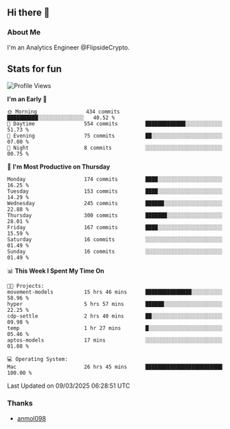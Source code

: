 ## Hi there 👋

### About Me

I'm an Analytics Engineer @FlipsideCrypto.
  
## Stats for fun


<!--START_SECTION:waka-->
![Profile Views](http://img.shields.io/badge/Profile%20Views-2-blue)

**I'm an Early 🐤** 

```text
🌞 Morning                434 commits         ██████████░░░░░░░░░░░░░░░   40.52 % 
🌆 Daytime                554 commits         █████████████░░░░░░░░░░░░   51.73 % 
🌃 Evening                75 commits          ██░░░░░░░░░░░░░░░░░░░░░░░   07.00 % 
🌙 Night                  8 commits           ░░░░░░░░░░░░░░░░░░░░░░░░░   00.75 % 
```
📅 **I'm Most Productive on Thursday** 

```text
Monday                   174 commits         ████░░░░░░░░░░░░░░░░░░░░░   16.25 % 
Tuesday                  153 commits         ████░░░░░░░░░░░░░░░░░░░░░   14.29 % 
Wednesday                245 commits         ██████░░░░░░░░░░░░░░░░░░░   22.88 % 
Thursday                 300 commits         ███████░░░░░░░░░░░░░░░░░░   28.01 % 
Friday                   167 commits         ████░░░░░░░░░░░░░░░░░░░░░   15.59 % 
Saturday                 16 commits          ░░░░░░░░░░░░░░░░░░░░░░░░░   01.49 % 
Sunday                   16 commits          ░░░░░░░░░░░░░░░░░░░░░░░░░   01.49 % 
```


📊 **This Week I Spent My Time On** 

```text
🐱‍💻 Projects: 
movement-models          15 hrs 46 mins      ███████████████░░░░░░░░░░   58.96 % 
hyper                    5 hrs 57 mins       ██████░░░░░░░░░░░░░░░░░░░   22.25 % 
cdp-settle               2 hrs 40 mins       ██░░░░░░░░░░░░░░░░░░░░░░░   09.98 % 
temp                     1 hr 27 mins        █░░░░░░░░░░░░░░░░░░░░░░░░   05.46 % 
aptos-models             17 mins             ░░░░░░░░░░░░░░░░░░░░░░░░░   01.08 % 

💻 Operating System: 
Mac                      26 hrs 45 mins      █████████████████████████   100.00 % 
```


 Last Updated on 09/03/2025 06:28:51 UTC
<!--END_SECTION:waka-->

### Thanks
 - [anmol098](https://github.com/anmol098/waka-readme-stats/)
  
